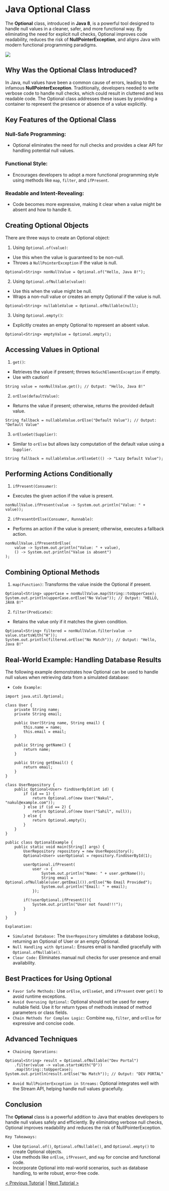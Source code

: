 # Java Optional Class
The **Optional** class, introduced in **Java 8**, is a powerful tool designed to handle null values in a cleaner, safer, and more functional way. By eliminating the need for explicit null checks, Optional improves code readability, reduces the risk of **NullPointerException**, and aligns Java with modern functional programming paradigms.

[![](https://markdown-videos-api.jorgenkh.no/youtube/K-q1G-b4jkc)](https://youtu.be/K-q1G-b4jkc)

## Why Was the Optional Class Introduced?
In Java, null values have been a common cause of errors, leading to the infamous **NullPointerException**. Traditionally, developers needed to write verbose code to handle null checks, which could result in cluttered and less readable code.
The Optional class addresses these issues by providing a container to represent the presence or absence of a value explicitly.

## Key Features of the Optional Class
### Null-Safe Programming:
* Optional eliminates the need for null checks and provides a clear API for handling potential null values.

### Functional Style:
* Encourages developers to adopt a more functional programming style using methods like `map`, `filter`, and `ifPresent`.

### Readable and Intent-Revealing:
* Code becomes more expressive, making it clear when a value might be absent and how to handle it.

## Creating Optional Objects
There are three ways to create an Optional object:
1. Using `Optional.of(value)`:
* Use this when the value is guaranteed to be non-null.
* Throws a `NullPointerException` if the value is null.
```
Optional<String> nonNullValue = Optional.of("Hello, Java 8!");
```

2. Using `Optional.ofNullable(value)`:
* Use this when the value might be null.
* Wraps a non-null value or creates an empty Optional if the value is null.
```
Optional<String> nullableValue = Optional.ofNullable(null);
```

3. Using `Optional.empty()`:
* Explicitly creates an empty Optional to represent an absent value.
```
Optional<String> emptyValue = Optional.empty();
```

## Accessing Values in Optional
1. `get()`:
* Retrieves the value if present; throws `NoSuchElementException` if empty.
* Use with caution!
```
String value = nonNullValue.get(); // Output: "Hello, Java 8!"
```

2. `orElse(defaultValue)`:
* Returns the value if present; otherwise, returns the provided default value.
```
String fallback = nullableValue.orElse("Default Value"); // Output: "Default Value"
```

3. `orElseGet(Supplier)`:
* Similar to `orElse` but allows lazy computation of the default value using a `Supplier`.
```
String fallback = nullableValue.orElseGet(() -> "Lazy Default Value");
```

## Performing Actions Conditionally
1. `ifPresent(Consumer)`:
* Executes the given action if the value is present.
```
nonNullValue.ifPresent(value -> System.out.println("Value: " + value));
```

2. `ifPresentOrElse(Consumer, Runnable)`:
* Performs an action if the value is present; otherwise, executes a fallback action.
```
nonNullValue.ifPresentOrElse(
    value -> System.out.println("Value: " + value),
    () -> System.out.println("Value is absent")
);
```

## Combining Optional Methods
1. `map(Function)`:
Transforms the value inside the Optional if present.
```
Optional<String> upperCase = nonNullValue.map(String::toUpperCase);
System.out.println(upperCase.orElse("No Value")); // Output: "HELLO, JAVA 8!"
```

2. `filter(Predicate)`:
* Retains the value only if it matches the given condition.
```
Optional<String> filtered = nonNullValue.filter(value -> value.startsWith("H"));
System.out.println(filtered.orElse("No Match")); // Output: "Hello, Java 8!"
```

## Real-World Example: Handling Database Results
The following example demonstrates how Optional can be used to handle null values when retrieving data from a simulated database:
* `Code Example:`
```
import java.util.Optional;

class User {
    private String name;
    private String email;

    public User(String name, String email) {
        this.name = name;
        this.email = email;
    }

    public String getName() {
        return name;
    }

    public String getEmail() {
        return email;
    }
}

class UserRepository {
    public Optional<User> findUserById(int id) {
        if (id == 1) {
            return Optional.of(new User("Nakul", "nakul@example.com"));
        } else if (id == 2) {
            return Optional.of(new User("Sahil", null));
        } else {
            return Optional.empty();
        }
    }
}

public class OptionalExample {
    public static void main(String[] args) {
        UserRepository repository = new UserRepository();
        Optional<User> userOptional = repository.findUserById(1);

        userOptional.ifPresent(
            user -> {
                System.out.println("Name: " + user.getName());
                String email = Optional.ofNullable(user.getEmail()).orElse("No Email Provided");
                System.out.println("Email: " + email);
            });

        if(!userOptional.ifPresent()){
            System.out.println("User not found!!!");
        }
    }
}
```

`Explanation:`
* `Simulated Database:` The `UserRepository` simulates a database lookup, returning an Optional of User or an empty Optional.
* `Null Handling with Optional:` Ensures email is handled gracefully with `Optional.ofNullable()`.
* `Clear Code:` Eliminates manual null checks for user presence and email availability.

## Best Practices for Using Optional
* `Favor Safe Methods:` Use `orElse`, `orElseGet`, and `ifPresent` over `get()` to avoid runtime exceptions.
* `Avoid Overusing Optional:` Optional should not be used for every nullable field. Use it for return types of methods instead of method parameters or class fields.
* `Chain Methods for Complex Logic:` Combine `map`, `filter`, and `orElse` for expressive and concise code.

## Advanced Techniques
* `Chaining Operations:`
```
Optional<String> result = Optional.ofNullable("Dev Portal")
    .filter(value -> value.startsWith("D"))
    .map(String::toUpperCase);
System.out.println(result.orElse("No Match")); // Output: "DEV PORTAL"
```

* `Avoid NullPointerException in Streams:` Optional integrates well with the Stream API, helping handle null values gracefully.

## Conclusion
The **Optional** class is a powerful addition to Java that enables developers to handle null values safely and efficiently. By eliminating verbose null checks, Optional improves readability and reduces the risk of NullPointerException.

`Key Takeaways:`
* Use `Optional.of()`, `Optional.ofNullable()`, and `Optional.empty()` to create Optional objects.
* Use methods like `orElse`, `ifPresent`, and `map` for concise and functional code.
* Incorporate Optional into real-world scenarios, such as database handling, to write robust, error-free code.

[< Previous Tutorial](https://github.com/nakulmitra/java-tutorial/blob/master/java-8-enhancements/terminal-operations.md) | [Next Tutorial >](https://github.com/nakulmitra/java-tutorial/blob/master/interview/string-stringbuilder-stringbuffer.md)